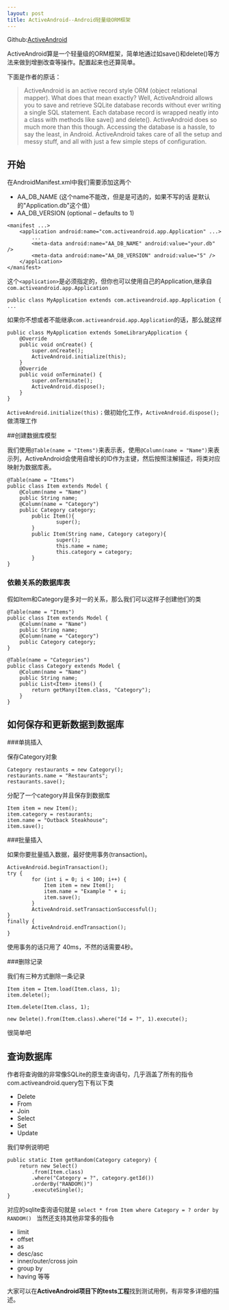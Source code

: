 ```yaml
---
layout: post
title: ActiveAndroid--Android轻量级ORM框架
---
```


Github:[ActiveAndroid](https://github.com/pardom/ActiveAndroid)

ActiveAndroid算是一个轻量级的ORM框架，简单地通过如save()和delete()等方法来做到增删改查等操作。配置起来也还算简单。

下面是作者的原话：


>ActiveAndroid is an active record style ORM (object relational mapper). What does that mean exactly? Well, ActiveAndroid allows you to save and retrieve SQLite database records without ever writing a single SQL statement. Each database record is wrapped neatly into a class with methods like save() and delete().
ActiveAndroid does so much more than this though. Accessing the database is a hassle, to say the least, in Android. ActiveAndroid takes care of all the setup and messy stuff, and all with just a few simple steps of configuration.


## 开始

在AndroidManifest.xml中我们需要添加这两个<meta-data>

- AA_DB_NAME (这个name不能改，但是是可选的，如果不写的话 是默认的"Application.db"这个值）
- AA_DB_VERSION (optional – defaults to 1)

```
<manifest ...>
	<application android:name="com.activeandroid.app.Application" ...>
		...
		<meta-data android:name="AA_DB_NAME" android:value="your.db" />
		<meta-data android:name="AA_DB_VERSION" android:value="5" />
	</application>
</manifest>
```

这个`<application>`是必须指定的，但你也可以使用自己的Application,继承自`com.activeandroid.app.Application`

```
public class MyApplication extends com.activeandroid.app.Application { ...
```

如果你不想或者不能继承`com.activeandroid.app.Application`的话，那么就这样

```
public class MyApplication extends SomeLibraryApplication {
	@Override
	public void onCreate() {
		super.onCreate();
		ActiveAndroid.initialize(this);
	}
	@Override
	public void onTerminate() {
		super.onTerminate();
		ActiveAndroid.dispose();
	}
}
```
`ActiveAndroid.initialize(this)；`做初始化工作，`ActiveAndroid.dispose();`做清理工作

##创建数据库模型

我们使用`@Table(name = "Items")`来表示表，使用`@Column(name = "Name")`来表示列，ActiveAndroid会使用自增长的ID作为主键，然后按照注解描述，将类对应映射为数据库表。

```
@Table(name = "Items")
public class Item extends Model {
	@Column(name = "Name")
	public String name;
	@Column(name = "Category")
	public Category category;
        public Item(){
                super();
        }
        public Item(String name, Category category){
                super();
                this.name = name;
                this.category = category;
        }
}
```
### 依赖关系的数据库表
假如Item和Category是多对一的关系，那么我们可以这样子创建他们的类

```
@Table(name = "Items")
public class Item extends Model {
	@Column(name = "Name")
	public String name;
	@Column(name = "Category")
	public Category category;
}
```

```
@Table(name = "Categories")
public class Category extends Model {
	@Column(name = "Name")
	public String name;
	public List<Item> items() {
		return getMany(Item.class, "Category");
	}
}
```

## 如何保存和更新数据到数据库

###单挑插入

保存Category对象
```
Category restaurants = new Category();
restaurants.name = "Restaurants";
restaurants.save();
```

分配了一个category并且保存到数据库
```
Item item = new Item();
item.category = restaurants;
item.name = "Outback Steakhouse";
item.save();
```
###批量插入

如果你要批量插入数据，最好使用事务(transaction)。

```
ActiveAndroid.beginTransaction();
try {
        for (int i = 0; i < 100; i++) {
            Item item = new Item();
            item.name = "Example " + i;
            item.save();
        }
        ActiveAndroid.setTransactionSuccessful();
}
finally {
        ActiveAndroid.endTransaction();
}
```
使用事务的话只用了 40ms，不然的话需要4秒。

###删除记录

我们有三种方式删除一条记录

```
Item item = Item.load(Item.class, 1);
item.delete();
```

```
Item.delete(Item.class, 1);
```

```
new Delete().from(Item.class).where("Id = ?", 1).execute();
```
很简单吧

## 查询数据库

作者将查询做的非常像SQLite的原生查询语句，几乎涵盖了所有的指令
com.activeandroid.query包下有以下类

- Delete
- From
- Join
- Select
- Set
- Update

我们举例说明吧

```
public static Item getRandom(Category category) {
	return new Select()
		.from(Item.class)
		.where("Category = ?", category.getId())
		.orderBy("RANDOM()")
		.executeSingle();
}
```
对应的sqlite查询语句就是 `select * from Item where Category = ? order by RANDOM() `
当然还支持其他非常多的指令

- limit
- offset
- as
- desc/asc
- inner/outer/cross join
- group by
- having 
等等

大家可以在**ActiveAndroid项目下的tests工程**找到测试用例，有非常多详细的描述。































